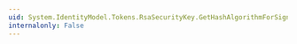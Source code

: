 ```yaml
---
uid: System.IdentityModel.Tokens.RsaSecurityKey.GetHashAlgorithmForSignature(System.String)
internalonly: False
---
```

